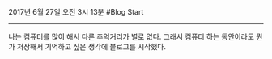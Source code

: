 2017년 6월 27일 오전 3시 13분
#Blog Start
_ _ _

나는 컴퓨터를 많이 해서 다른 추억거리가 별로 없다. 
그래서 컴퓨터 하는 동안이라도 뭔가 저장해서 기억하고 싶은 생각에 블로그를 시작했다.

